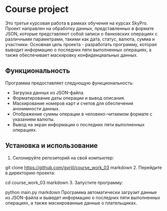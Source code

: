 # Course project

Это третья курсовая работа в рамках обучения на курсах SkyPro. Проект направлен на обработку данных, представленных в формате JSON, которые представляют собой записи о банковских операциях с различными параметрами, такими как дата, статус, валюта, сумма и участники. Основная цель проекта - разработать программу, которая выводит информацию о последних пяти выполненных операциях, а также обеспечивает маскировку конфиденциальных данных.

## Функциональность

Программа предоставляет следующую функциональность:

- Загрузка данных из JSON-файла.
- Форматирование даты операции и вывод описания.
- Маскирование номеров карт и счетов для обеспечения анонимности данных.
- Отображение суммы операции в человеко-читаемом формате с указанием валюты.
- Вывод на экран информации о последних пяти выполненных операциях.

## Установка и использование

1. Склонируйте репозиторий на свой компьютер:

git clone https://github.com/gvriil/course_work_03
markdown
2. Перейдите в директорию проекта:

cd course_work_03
markdown
3. Запустите программу:

python main.py
markdown
Программа автоматически загрузит данные из JSON-файла и выведет информацию о последних пяти выполненных операциях, а также маскированные данные о плательщиках.

